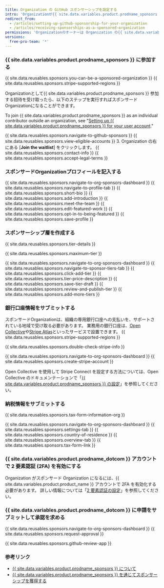 ```yaml
---
title: Organization の GitHub スポンサーシップを設定する
intro: 'Organizationが{{ site.data.variables.product.prodname_sponsors }}に参加すると、作業に対する報酬を得られます。'
redirect_from:
  - /articles/setting-up-github-sponsorship-for-your-organization
  - /articles/receiving-sponsorships-as-a-sponsored-organization
permissions: 'Organizationのオーナーは Organization の{{ site.data.variables.product.prodname_sponsors }} を設定できます。'
versions:
  free-pro-team: '*'
---
```


### {{ site.data.variables.product.prodname_sponsors }} に参加する

{{ site.data.reusables.sponsors.you-can-be-a-sponsored-organization }} {{ site.data.reusables.sponsors.stripe-supported-regions }}

Organizationとして{{ site.data.variables.product.prodname_sponsors }} 参加する招待を受け取ったら、以下のステップを実行すればスポンサードOrganizationになることができます。

To join {{ site.data.variables.product.prodname_sponsors }} as an individual contributor outside an organization, see "[Setting up {{ site.data.variables.product.prodname_sponsors }} for your user account](/github/supporting-the-open-source-community-with-github-sponsors/setting-up-github-sponsors-for-your-user-account)."

{{ site.data.reusables.sponsors.navigate-to-github-sponsors }}
{{ site.data.reusables.sponsors.view-eligible-accounts }}
3. Organization の右にある [**Join the waitlist**] をクリックします。
{{ site.data.reusables.sponsors.contact-info }}
{{ site.data.reusables.sponsors.accept-legal-terms }}

### スポンサードOrganizationプロフィールを記入する

{{ site.data.reusables.sponsors.navigate-to-org-sponsors-dashboard }}
{{ site.data.reusables.sponsors.navigate-to-profile-tab }}
{{ site.data.reusables.sponsors.short-bio }}
{{ site.data.reusables.sponsors.add-introduction }}
{{ site.data.reusables.sponsors.meet-the-team }}
{{ site.data.reusables.sponsors.edit-featured-work }}
{{ site.data.reusables.sponsors.opt-in-to-being-featured }}
{{ site.data.reusables.sponsors.save-profile }}

### スポンサーシップ層を作成する

{{ site.data.reusables.sponsors.tier-details }}

{{ site.data.reusables.sponsors.maximum-tier }}

{{ site.data.reusables.sponsors.navigate-to-org-sponsors-dashboard }}
{{ site.data.reusables.sponsors.navigate-to-sponsor-tiers-tab }}
{{ site.data.reusables.sponsors.click-add-tier }}
{{ site.data.reusables.sponsors.tier-price-description }}
{{ site.data.reusables.sponsors.save-tier-draft }}
{{ site.data.reusables.sponsors.review-and-publish-tier }}
{{ site.data.reusables.sponsors.add-more-tiers }}

### 銀行口座情報をサブミットする

スポンサードOrganizationは、組織の専用銀行口座への支払いを、サポートされている地域で受け取る必要があります。 業務用の銀行口座は、[Open Collective](https://opencollective.com/)や[Stripe Atlas](https://stripe.com/atlas)といったサービスで設置できます。 {{ site.data.reusables.sponsors.stripe-supported-regions }}

{{ site.data.reusables.sponsors.double-check-stripe-info }}

{{ site.data.reusables.sponsors.navigate-to-org-sponsors-dashboard }}
{{ site.data.reusables.sponsors.create-stripe-account }}

Open Collective を使用して Stripe Connect を設定する方法については、Open Collective のドキュメンテーションで「[{{ site.data.variables.product.prodname_sponsors }} の設定](https://docs.opencollective.com/help/collectives/github-sponsors)」を参照してください。

### 納税情報をサブミットする

{{ site.data.reusables.sponsors.tax-form-information-org }}

{{ site.data.reusables.sponsors.navigate-to-org-sponsors-dashboard }}
{{ site.data.reusables.sponsors.settings-tab }}
{{ site.data.reusables.sponsors.country-of-residence }}
{{ site.data.reusables.sponsors.overview-tab }}
{{ site.data.reusables.sponsors.tax-form-link }}

### {{ site.data.variables.product.prodname_dotcom }} アカウントで 2 要素認証 (2FA) を有効にする

Organization がスポンサード Organization になるには、{{ site.data.variables.product.product_name }} アカウントで 2FA を有効化する必要があります。 詳しい情報については「[2 要素認証の設定](/articles/configuring-two-factor-authentication)」を参照してください。

### {{ site.data.variables.product.prodname_dotcom }} に申請をサブミットして承認を求める

{{ site.data.reusables.sponsors.navigate-to-org-sponsors-dashboard }}
{{ site.data.reusables.sponsors.request-approval }}

{{ site.data.reusables.sponsors.github-review-app }}

### 参考リンク
- [{{ site.data.variables.product.prodname_sponsors }} について](/articles/about-github-sponsors)
- [{{ site.data.variables.product.prodname_sponsors }} を通じてスポンサーシップを獲得する](/github/supporting-the-open-source-community-with-github-sponsors/receiving-sponsorships-through-github-sponsors)
